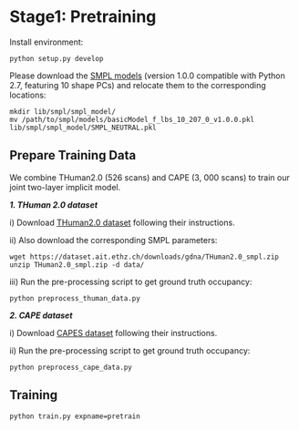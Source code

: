 # Stage1: Pretraining


Install environment:
```
python setup.py develop
```
Please download the [SMPL models](https://smpl.is.tue.mpg.de) (version 1.0.0 compatible with Python 2.7, featuring 10 shape PCs) and relocate them to the corresponding locations:
```
mkdir lib/smpl/smpl_model/
mv /path/to/smpl/models/basicModel_f_lbs_10_207_0_v1.0.0.pkl lib/smpl/smpl_model/SMPL_NEUTRAL.pkl
```

## Prepare Training Data
We combine THuman2.0 (526 scans) and CAPE (3, 000 scans) to train our joint two-layer implicit model.

***1. THuman 2.0 dataset***

i) Download [THuman2.0 dataset](https://github.com/ytrock/THuman2.0-Dataset) following their instructions.

ii) Also download the corresponding SMPL parameters:
```
wget https://dataset.ait.ethz.ch/downloads/gdna/THuman2.0_smpl.zip
unzip THuman2.0_smpl.zip -d data/
```
iii) Run the pre-processing script to get ground truth occupancy:
```
python preprocess_thuman_data.py 
```

***2. CAPE dataset***

i) Download [CAPES dataset](https://cape.is.tue.mpg.de/) following their instructions.

ii) Run the pre-processing script to get ground truth occupancy:
```
python preprocess_cape_data.py 
```

## Training

```bash
python train.py expname=pretrain